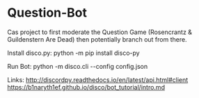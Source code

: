 # Question-Bot
Cas project to first moderate the Question Game (Rosencrantz &amp; Guildenstern Are Dead) then potentially branch out from there.

Install disco.py:
python -m pip install disco-py

Run Bot:
python -m disco.cli --config config.json

Links:
<http://discordpy.readthedocs.io/en/latest/api.html#client>
<https://b1naryth1ef.github.io/disco/bot_tutorial/intro.md>
